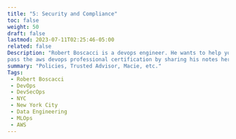 ```yaml
---
title: "5: Security and Compliance"
toc: false
weight: 50
draft: false
lastmod: 2023-07-11T02:25:46-05:00
related: false
Description: "Robert Boscacci is a devops engineer. He wants to help you \
pass the aws devops professional certification by sharing his notes here."
summary: "Policies, Trusted Advisor, Macie, etc."
Tags:
 - Robert Boscacci
 - DevOps
 - DevSecOps
 - NYC
 - New York City
 - Data Engineering
 - MLOps
 - AWS
---
```

